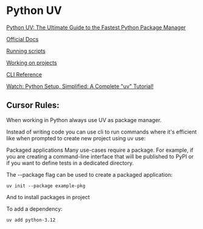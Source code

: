 # Python UV

[Python UV: The Ultimate Guide to the Fastest Python Package Manager](https://www.datacamp.com/tutorial/python-uv)

[Official Docs](https://docs.astral.sh/uv/)

[Running scripts](https://docs.astral.sh/uv/guides/scripts/)

[Working on projects](https://docs.astral.sh/uv/guides/projects/)

[CLI Reference](https://docs.astral.sh/uv/reference/cli/)

[Watch: Python Setup, Simplified: A Complete "uv" Tutorial!](https://www.youtube.com/watch?v=-J5SnWR4UXw)

## Cursor Rules:

When working in Python always use UV as package manager.

Instead of writing code you can use cli to run commands where it's efficient like when prompted to create new project using uv use: 

Packaged applications
Many use-cases require a package. For example, if you are creating a command-line interface that will be published to PyPI or if you want to define tests in a dedicated directory.

The --package flag can be used to create a packaged application:

    uv init --package example-pkg

And to install packages in project

To add a dependency:

    uv add python-3.12




    


